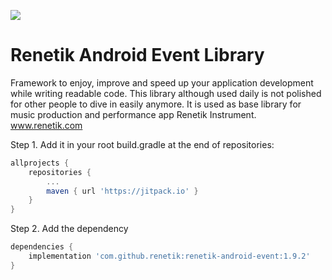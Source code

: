 [![](https://jitpack.io/v/renetik/renetik-android-core.svg)](https://jitpack.io/#renetik/renetik-android-core)
# Renetik Android Event Library
Framework to enjoy, improve and speed up your application development while writing readable code.
This library although used daily is not polished for other people to dive in easily anymore. 
It is used as base library for music production and performance app Renetik Instrument.  
www.renetik.com

Step 1. Add it in your root build.gradle at the end of repositories:
```gradle
allprojects {
    repositories {
        ...
        maven { url 'https://jitpack.io' }
    }
}
```
Step 2. Add the dependency
```gradle
dependencies {
    implementation 'com.github.renetik:renetik-android-event:1.9.2'
}
```
